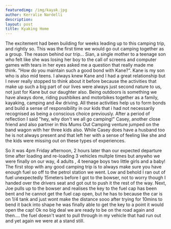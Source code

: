 ```yaml
---
featuredimg: /img/kayak.jpg
author: Kerralie Nardelli
description:
layout: post
title: Kyaking Home
---
```



The excitement had been building for weeks leading up to this camping trip, and rightly so. This was the first time we would go out camping together as a group. The reason behind our trip... Sian, a single mother to a teenage son who felt like she was losing her boy to the call of screens and computer games with tears in her eyes asked me a question that really made me think. "How do you maintain such a good bond with Kane?". Kane is my son who is also mid teens. I always knew Kane and I had a great relationship but I never really stopped to think about it before because the activities that make up such a big part of our lives were always just second nature to us, not just for Kane but our daughter also. Being outdoors is something we have always done, riding pushbikes and motorbikes together as a family, kayaking, camping and 4w driving. All these activities help us to form bonds and build a sense of responsibility in our kids that i had not necessarily recognised as being a conscious choice previously. After a period of reflection I said "hey, why don't we all go camping!" Casey, another close friend and also partner in this Mums Out Camping venture jumped on the band wagon with her three kids also. While Casey does have a husband too he is not always present and that left her with a sense of feeling like she and the kids were missing out on these types of experiences.


So it was 4pm Friday afternoon, 2 hours later than our expected departure time after loading and re-loading 3 vehicles multple times but anywho we were finally on our way, 4 adults , 4 teenage boys two little girls and a baby! The first stop with any good camping trip is to always make sure you have enough fuel so off to the petrol station we went. Low and behold I ran out of fuel unexpectedly 15meters before I got to the bowser, not to worry though I handed over the drivers seat and got out to push it the rest of the way. Next, Joe pulls up to the bowser and realises the key to the fuel cap has been bent and he cannot get the fuel cap open, but he has to because the car is on 1/4 tank and just wont make the distance sooo after trying for 10mins to bend it back into shape he was finally able to get the key to a point it would open the cap! Ok no big deal we are ready to be on the road again and then.... the fuel doesn't want to pull through in my vehicle that had run out and yet again we were at a stand still.
